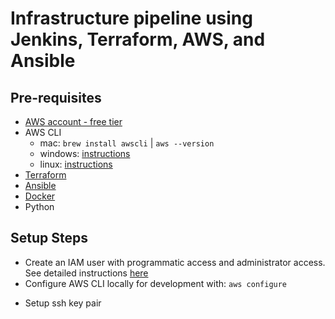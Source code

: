 # Infrastructure pipeline using Jenkins, Terraform, AWS, and Ansible

## Pre-requisites
- [AWS account - free tier](https://aws.amazon.com/free/?all-free-tier.sort-by=item.additionalFields.SortRank&all-free-tier.sort-order=asc)
- AWS CLI
  - mac: `brew install awscli` | `aws --version`
  - windows: [instructions](https://docs.aws.amazon.com/cli/latest/userguide/install-cliv2-windows.html)
  - linux: [instructions](https://docs.aws.amazon.com/cli/latest/userguide/install-cliv2-linux.html)
- [Terraform](https://learn.hashicorp.com/terraform/getting-started/install.html)
- [Ansible](https://docs.ansible.com/ansible/latest/installation_guide/intro_installation.html)
- [Docker](https://docs.docker.com/desktop/)
- Python 

## Setup Steps 

- Create an IAM user with programmatic access and administrator access. See detailed instructions [here](https://github.com/ari-hacks/terraform-aws-automation/blob/master/README.md)
- Configure AWS CLI locally for development with: `aws configure`
<!-- - Add two EC2 instances to AWS one for the Jenkins server and one for the containerized python service  -->
- Setup ssh key pair 
